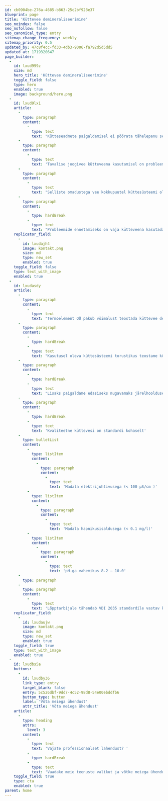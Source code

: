 ```yaml
---
id: cb0904be-276a-4685-b863-25c2bf928e37
blueprint: page
title: 'Küttevee demineraliseerimine'
seo_noindex: false
seo_nofollow: false
seo_canonical_type: entry
sitemap_change_frequency: weekly
sitemap_priority: 0.5
updated_by: 47c8f4cc-fd33-4db3-9006-fa792d5d5dd5
updated_at: 1719320647
page_builder:
  -
    id: lxud999z
    size: md
    hero_title: 'Küttevee demineraliseerimine'
    toggle_field: false
    type: hero
    enabled: true
    image: background/hero.png
  -
    id: lxud9lx1
    article:
      -
        type: paragraph
        content:
          -
            type: text
            text: "Kütteseadmete paigaldamisel ei pöörata tähelepanu sellele, millise veega süsteem täidetakse. Enamasti tehakse seda tavalise kraani- ja kaevu veega, mis paraku ei vasta ei seadmete tootjate poolt ette nähtud paigaldusnõuetele (garantii kehtivus) ega ka Euroopas sätestatud kvaliteedi\_nõuetele\_(süsteemi toimivus).\L"
      -
        type: paragraph
        content:
          -
            type: text
            text: 'Tavalise joogivee kütteveena kasutamisel on probleemiks selle liialt madal pH, kõrge elektrijuhtivuse tase ning liigne hapniku sisaldus.'
      -
        type: paragraph
        content:
          -
            type: text
            text: "Selliste omadustega vee kokkupuutel küttesüsteemi oluliste komponentide ja torustiku materjaliga tekivad reaktsioonid, mille tulemuseks on korrosioon ja ummistus ringluspumpades, soojusvahetites, kollektorites, automaatõhtutajates, paisupaakides.\_Tarbijale tähendab see suurt soojuskadu ja ebaühtlaselt köetud ruume. Lisaks sagenenud hooldusvajadus ja -kulu ummistunud filtrite, ala- ja ülerõhuhäirete jms elimineerimiseks."
      -
        type: paragraph
        content:
          -
            type: hardBreak
          -
            type: text
            text: "Probleemide ennetamiseks on vaja kütteveena kasutada võimalikult neutraalset ehk \_mitte agressiivsete omadustega \_vett. Sellistele omadustele vastab hästi demineraliseeritud vesi.\_"
    replicator_field:
      -
        id: lxudajh4
        image: kontakt.png
        size: md
        type: new_set
        enabled: true
    toggle_field: false
    type: text_with_image
    enabled: true
  -
    id: lxudasdy
    article:
      -
        type: paragraph
        content:
          -
            type: text
            text: "Termoelement OÜ pakub võimalust teostada küttevee demineraliseerimist kliendi juures kohapeal. Nõuetele vastava\_küttevee töötlust pakume nii uute küttesüsteemide täitmisel kui ka juba toimivate küttesüsteemide puhul. \_\_"
      -
        type: paragraph
        content:
          -
            type: hardBreak
          -
            type: text
            text: "Kasutusel oleva küttesüsteemi torustikus teostame kõigepealt keemiavaba küttesüsteemi läbipesu, misjärel liigume edasi küttevee demineraliseerimiseni.\_"
      -
        type: paragraph
        content:
          -
            type: hardBreak
          -
            type: text
            text: "Lisaks paigaldame edasiseks mugavamaks järelhoolduseks - näiteks rõhu tõstmiseks - spetsiaalse filterelemendiga täitekraani.\_Sellega tagame, et edaspidi lastakse süsteemi juba kvaliteedile vastav küttevesi. Tulemuseks on ühtlaselt soojenevad ruumid ning märgatav rahaline kokkuhoid küttekuludelt."
      -
        type: paragraph
        content:
          -
            type: hardBreak
          -
            type: text
            text: 'Kvaliteetne küttevesi on standardi kohaselt'
      -
        type: bulletList
        content:
          -
            type: listItem
            content:
              -
                type: paragraph
                content:
                  -
                    type: text
                    text: 'Madala elektrijuhtivusega (< 100 μS/cm )'
          -
            type: listItem
            content:
              -
                type: paragraph
                content:
                  -
                    type: text
                    text: 'Madala hapnikusisaldusega (< 0.1 mg/l)'
          -
            type: listItem
            content:
              -
                type: paragraph
                content:
                  -
                    type: text
                    text: 'pH-ga vahemikus 8.2 – 10.0'
      -
        type: paragraph
      -
        type: paragraph
        content:
          -
            type: text
            text: 'Lõpptarbijale tähendab VDI 2035 standardile vastav küttevesi pikemat küttesüsteemide eluiga ja ajas tekkiva soojuskao minimeerimist. Seeläbi säästame nii keskkonna-, aja- kui ka energiakuludes.'
    replicator_field:
      -
        id: lxudaujw
        image: kontakt.png
        size: md
        type: new_set
        enabled: true
    toggle_field: true
    type: text_with_image
    enabled: true
  -
    id: lxudbs5a
    buttons:
      -
        id: lxudby36
        link_type: entry
        target_blank: false
        entry: 5c526dbf-9dd7-4c52-98d8-54e00ebddfb6
        button_type: button
        label: 'Võta meiega ühendust'
        attr_title: 'Võta meiega ühendust'
    article:
      -
        type: heading
        attrs:
          level: 3
        content:
          -
            type: text
            text: 'Vajate professionaalset lahendust? '
          -
            type: hardBreak
          -
            type: text
            text: 'Vaadake meie teenuste valikut ja võtke meiega ühendust!'
    toggle_field: true
    type: cta
    enabled: true
parent: home
---
```

